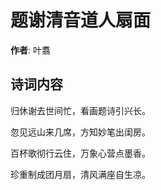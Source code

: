 # 题谢清音道人扇面

**作者**: 叶翥

## 诗词内容

归休谢去世间忙，看画题诗引兴长。

忽见远山来几席，方知妙笔出闺房。

百杯歌彻行云住，万象心营点墨香。

珍重制成团月扇，清风满座自生凉。

